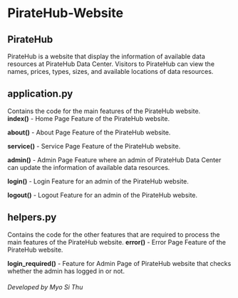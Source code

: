 # PirateHub-Website

## PirateHub
  PirateHub is a website that display the information of available data resources at PirateHub Data Center. Visitors to PirateHub can view the names, prices, types, sizes, and available locations of data resources.
  
## application.py
  Contains the code for the main features of the PirateHub website. \
  **index()** - Home Page Feature of the PirateHub website.
  
  **about()** - About Page Feature of the PirateHub website.
  
  **service()** - Service Page Feature of the PirateHub website.
  
  **admin()** - Admin Page Feature where an admin of PirateHub Data Center can update the information of available data resources.
  
  **login()** - Login Feature for an admin of the PirateHub website.
  
  **logout()** - Logout Feature for an admin of the PirateHub website.
 
## helpers.py
  Contains the code for the other features that are required to process the main features of the PirateHub website.
  **error()** - Error Page Feature of the PirateHub website.
  
  **login_required()** - Feature for Admin Page of PirateHub website that checks whether the admin has logged in or not.

###### Developed by Myo Si Thu

